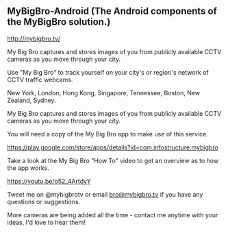 ## MyBigBro-Android (The Android components of the MyBigBro solution.)

http://mybigbro.tv/

My Big Bro captures and stores images of you from publicly available CCTV cameras as you move through your city.

Use "My Big Bro" to track yourself on your city's or region's network of CCTV traffic webcams.

New York, London, Hong Kong, Singapore, Tennessee, Boston, New Zealand, Sydney.

My Big Bro captures and stores images of you from publicly available CCTV cameras as you move through your city.

You will need a copy of the My Big Bro app to make use of this service.

https://play.google.com/store/apps/details?id=com.infostructure.mybigbro

Take a look at the My Big Bro "How To" video to get an overview as to how the app works.

https://youtu.be/o52_4ArtdyY

Tweet me on @mybigbrotv or email bro@mybigbro.tv if you have any questions or suggestions.

More cameras are being added all the time - contact me anytime with your ideas, I'd love to hear them!

